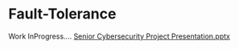 # Fault-Tolerance


Work InProgress....
[Senior Cybersecurity Project Presentation.pptx](https://github.com/HPastoral/Fault-Tolerance/files/11860421/Senior.Cybersecurity.Project.Presentation.pptx)
